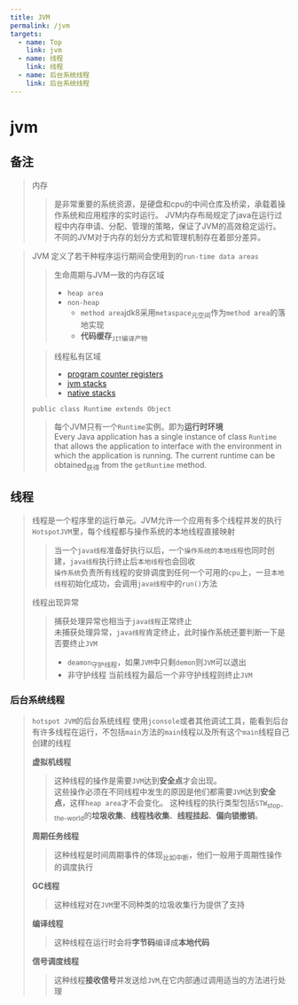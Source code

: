 ```yaml
---
title: JVM
permalink: /jvm
targets:
  - name: Top
    link: jvm
  - name: 线程
    link: 线程
  - name: 后台系统线程
    link: 后台系统线程
---
```


# jvm

## 备注

> 内存
> > 是非常重要的系统资源，是硬盘和cpu的中间仓库及桥梁，承载着操作系统和应用程序的实时运行。
> > JVM内存布局规定了java在运行过程中内存申请、分配、管理的策略，保证了JVM的高效稳定运行。
> > 不同的JVM对于内存的划分方式和管理机制存在着部分差异。

> JVM 定义了若干种程序运行期间会使用到的`run-time data areas`
> > 生命周期与JVM一致的内存区域
> > - `heap area`
> > - `non-heap`
> >    - `method area`jdk8采用`metaspace`<sub>元空间</sub>作为`method area`的落地实现
> >    - **代码缓存**<sub>`JIT`编译产物</sub>
>
> > 线程私有区域
> > - [program counter registers](pcregister)
> > - [jvm stacks](jvmstacks)
> > - [native stacks](nativemethodstacks)
>
> `public class Runtime extends Object`
> > 每个JVM只有一个`Runtime`实例。即为**运行时环境**\
> > Every Java application has a single instance of class `Runtime` that allows the application to interface with the environment in which the application is running. The current runtime can be obtained<sub>获得</sub> from the `getRuntime` method.

## 线程

> 线程是一个程序里的运行单元。JVM允许一个应用有多个线程并发的执行\
> `HotspotJVM`里，每个线程都与操作系统的本地线程直接映射
> > 当一个`java线程`准备好执行以后，一个`操作系统的本地线程`也同时创建，`java线程`执行终止后`本地线程`也会回收\
> > `操作系统`负责所有线程的安排调度到任何一个可用的`cpu`上，一旦`本地线程`初始化成功，会调用`java线程`中的`run()`方法
>
> 线程出现异常
> > 捕获处理异常也相当于`java线程`正常终止\
> > 未捕获处理异常，`java线程`肯定终止，此时操作系统还要判断一下是否要终止`JVM`
> >   - `deamon`<sub>守护线程</sub>，如果`JVM`中只剩`demon`则`JVM`可以退出
> >   - 非守护线程 当前线程为最后一个非守护线程则终止`JVM`

### 后台系统线程

> `hotspot JVM`的后台系统线程
> 使用`jconsole`或者其他调试工具，能看到后台有许多线程在运行，不包括`main`方法的`main`线程以及所有这个`main`线程自己创建的线程
>
> **虚拟机线程**
> > 这种线程的操作是需要`JVM`达到**安全点**才会出现。\
> > 这些操作必须在不同线程中发生的原因是他们都需要`JVM`达到**安全点**，这样`heap area`才不会变化。
> > 这种线程的执行类型包括`STW`<sub>stop-the-world</sub>的**垃圾收集**、**线程栈收集**、**线程挂起**、**偏向锁撤销**。
>
> **周期任务线程**
> > 这种线程是时间周期事件的体现<sub>比如中断</sub>，他们一般用于周期性操作的调度执行
>
> **GC线程**
> > 这种线程对在`JVM`里不同种类的垃圾收集行为提供了支持
>
> **编译线程**
> > 这种线程在运行时会将**字节码**编译成**本地代码**
>
> **信号调度线程**
> > 这种线程**接收信号**并发送给`JVM`,在它内部通过调用适当的方法进行处理
